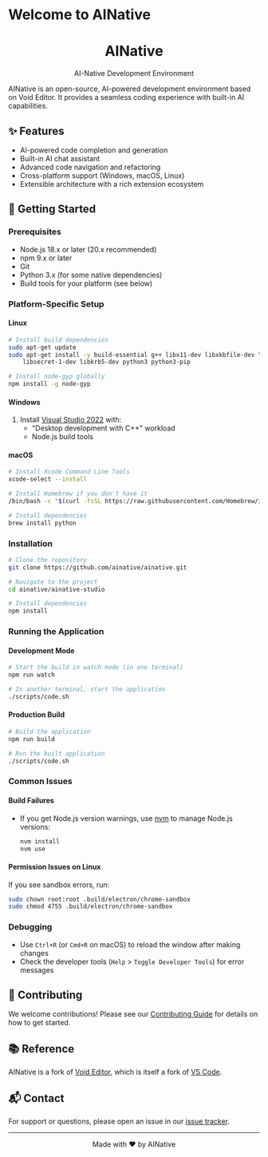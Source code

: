 # Welcome to AINative

<div align="center">
  <h1>AINative</h1>
  <p>AI-Native Development Environment</p>
</div>

AINative is an open-source, AI-powered development environment based on Void Editor. It provides a seamless coding experience with built-in AI capabilities.

## ✨ Features

- AI-powered code completion and generation
- Built-in AI chat assistant
- Advanced code navigation and refactoring
- Cross-platform support (Windows, macOS, Linux)
- Extensible architecture with a rich extension ecosystem

## 🚀 Getting Started

### Prerequisites

- Node.js 18.x or later (20.x recommended)
- npm 9.x or later
- Git
- Python 3.x (for some native dependencies)
- Build tools for your platform (see below)

### Platform-Specific Setup

#### Linux
```bash
# Install build dependencies
sudo apt-get update
sudo apt-get install -y build-essential g++ libx11-dev libxkbfile-dev \
    libsecret-1-dev libkrb5-dev python3 python3-pip

# Install node-gyp globally
npm install -g node-gyp
```

#### Windows
1. Install [Visual Studio 2022](https://visualstudio.microsoft.com/downloads/) with:
   - "Desktop development with C++" workload
   - Node.js build tools

#### macOS
```bash
# Install Xcode Command Line Tools
xcode-select --install

# Install Homebrew if you don't have it
/bin/bash -c "$(curl -fsSL https://raw.githubusercontent.com/Homebrew/install/HEAD/install.sh)"

# Install dependencies
brew install python
```

### Installation

```bash
# Clone the repository
git clone https://github.com/ainative/ainative.git

# Navigate to the project
cd ainative/ainative-studio

# Install dependencies
npm install
```

### Running the Application

#### Development Mode
```bash
# Start the build in watch mode (in one terminal)
npm run watch

# In another terminal, start the application
./scripts/code.sh
```

#### Production Build
```bash
# Build the application
npm run build

# Run the built application
./scripts/code.sh
```

### Common Issues

#### Build Failures
- If you get Node.js version warnings, use [nvm](https://github.com/nvm-sh/nvm) to manage Node.js versions:
  ```bash
  nvm install
  nvm use
  ```

#### Permission Issues on Linux
If you see sandbox errors, run:
```bash
sudo chown root:root .build/electron/chrome-sandbox
sudo chmod 4755 .build/electron/chrome-sandbox
```

### Debugging
- Use `Ctrl+R` (or `Cmd+R` on macOS) to reload the window after making changes
- Check the developer tools (`Help` > `Toggle Developer Tools`) for error messages

## 🤝 Contributing

We welcome contributions! Please see our [Contributing Guide](HOW_TO_CONTRIBUTE.md) for details on how to get started.

## 📚 Reference

AINative is a fork of [Void Editor](https://github.com/voideditor/void), which is itself a fork of [VS Code](https://github.com/microsoft/vscode).

## 📬 Contact

For support or questions, please open an issue in our [issue tracker](https://github.com/ainative/ainative/issues).

---

<p align="center">
  Made with ❤️ by AINative
</p>
